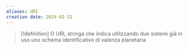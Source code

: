 ```yaml
---
aliases: URI
creation date: 2024-02-21
---
```


> [!definition]
> O URI, stringa che indica utilizzando due sistemi già in uso uno schema identificativo di valenza planetaria